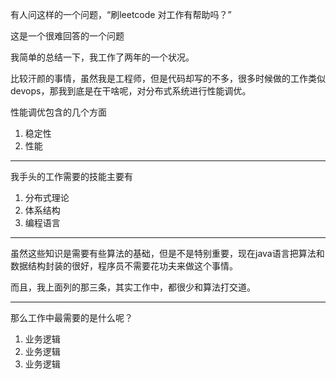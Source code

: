 有人问这样的一个问题，“刷leetcode 对工作有帮助吗？”

这是一个很难回答的一个问题

我简单的总结一下，我工作了两年的一个状况。

比较汗颜的事情，虽然我是工程师，但是代码却写的不多，很多时候做的工作类似devops，那我到底是在干啥呢，对分布式系统进行性能调优。

性能调优包含的几个方面

1. 稳定性
2. 性能

---

我手头的工作需要的技能主要有

1. 分布式理论
2. 体系结构
3. 编程语言

---

虽然这些知识是需要有些算法的基础，但是不是特别重要，现在java语言把算法和数据结构封装的很好，程序员不需要花功夫来做这个事情。

而且，我上面列的那三条，其实工作中，都很少和算法打交道。

---

那么工作中最需要的是什么呢？

1. 业务逻辑
2. 业务逻辑
3. 业务逻辑
